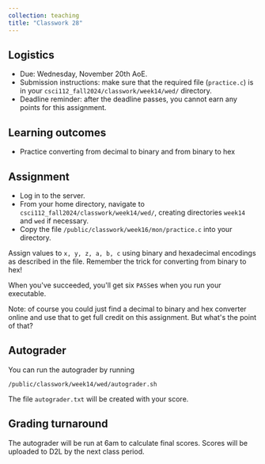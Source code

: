 ```yaml
---
collection: teaching
title: "Classwork 28"
---
```


## Logistics
* Due: Wednesday, November 20th AoE.
* Submission instructions: make sure that the required file (`practice.c`) is in your
	`csci112_fall2024/classwork/week14/wed/` directory.
* Deadline reminder: after the deadline passes, you cannot earn any points for
	this assignment.

## Learning outcomes
* Practice converting from decimal to binary and from binary to hex

## Assignment

* Log in to the server.
* From your home directory, navigate to `csci112_fall2024/classwork/week14/wed/`, creating directories `week14`
and `wed` if necessary.
* Copy the file `/public/classwork/week16/mon/practice.c` into your directory.

Assign values to `x, y, z, a, b, c` using binary and hexadecimal encodings as
described in the file. Remember the trick for converting from binary to hex!

When you've succeeded, you'll get six `PASS`es when you run your executable.

Note: of course you could just find a decimal to binary and hex converter
online and use that to get full credit on this assignment. But what's the point
of that?

## Autograder

You can run the autograder by running

```
/public/classwork/week14/wed/autograder.sh
```

The file `autograder.txt` will be created with your score.

## Grading turnaround

The autograder will be run at 6am to calculate final scores. Scores will be
uploaded to D2L by the next class period.
